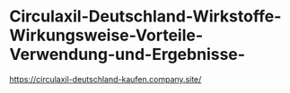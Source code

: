 # Circulaxil-Deutschland-Wirkstoffe-Wirkungsweise-Vorteile-Verwendung-und-Ergebnisse-
https://circulaxil-deutschland-kaufen.company.site/
